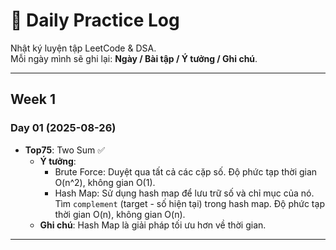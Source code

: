 # 📅 Daily Practice Log

Nhật ký luyện tập LeetCode & DSA.  
Mỗi ngày mình sẽ ghi lại: **Ngày / Bài tập / Ý tưởng / Ghi chú**.

---

## Week 1

### Day 01 (2025-08-26)
- **Top75**: Two Sum ✅
  - **Ý tưởng**:
    - Brute Force: Duyệt qua tất cả các cặp số. Độ phức tạp thời gian O(n^2), không gian O(1).
    - Hash Map: Sử dụng hash map để lưu trữ số và chỉ mục của nó. Tìm `complement` (target - số hiện tại) trong hash map. Độ phức tạp thời gian O(n), không gian O(n).
  - **Ghi chú**: Hash Map là giải pháp tối ưu hơn về thời gian.

---
